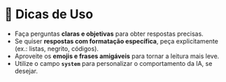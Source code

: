 # 🎨 Dicas de Uso

* Faça perguntas **claras e objetivas** para obter respostas precisas.
* Se quiser **respostas com formatação específica**, peça explicitamente (ex.: listas, negrito, códigos).
* Aproveite os **emojis e frases amigáveis** para tornar a leitura mais leve.
* Utilize o campo **`system`** para personalizar o comportamento da IA, se desejar.
